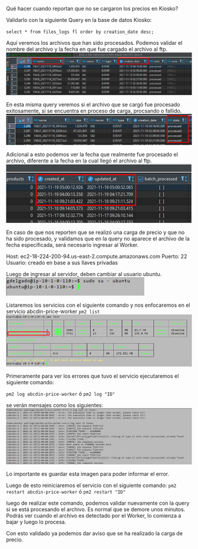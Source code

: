 Qué hacer cuando reportan que no se cargaron los precios en Kiosko?

Validarlo con la siguiente Query en la base de datos Kiosko:

`select * from files_logs fl order by creation_date desc;`

Aquí veremos los archivos que han sido procesados.
Podemos validar el nombre del archivo y la fecha en que fue cargado el archivo al ftp.
![image.png](/.attachments/image-82c0303b-0ee9-4f5e-b429-ee78e712a918.png)

En esta misma query veremos si el archivo que se cargó fue procesado exitosamente, si se encuentra en proceso de carga, procsando o fallido.
![image.png](/.attachments/image-84a7ef9a-f6b7-4e38-8edb-f5fef0deeeaa.png)

Adicional a esto podemos ver la fecha que realmente fue procesado el archivo, diferente a la fecha en la cual llegó el archivo al ftp.
![image.png](/.attachments/image-ad490e3a-e7c1-434b-8188-4a49297bd33d.png)

En caso de que nos reporten que se realizó una carga de precio y que no ha sido procesado, y validamos que en la query no aparece el archivo de la fecha especificada, será necesario ingresar al Worker.

Host: ec2-18-224-200-94.us-east-2.compute.amazonaws.com
Puerto: 22
Usuario: creado en base a sus llaves privadas

Luego de ingresar al servidor, deben cambiar al usuario ubuntu.
![image.png](/.attachments/image-ce171481-4c04-48a5-a1dd-c384314dc0c5.png)

Listaremos los servicios con el siguiente comando y nos enfocaremos en el servicio abcdin-price-worker
`pm2 list`
![image.png](/.attachments/image-0ab9ea3b-dfdb-4cd3-8c29-d57ef5333cff.png)

Primeramente para ver los errores que tuvo el servicio ejecutaremos el siguiente comando:

`pm2 log abcdin-price-worker`
ó
`pm2 log "ID"`

se verán mensajes como los siguientes:
![image.png](/.attachments/image-2673a181-5704-425e-b348-1c7a5cff7542.png)

Lo importante es guardar esta imagen para poder informar el error.

Luego de esto reiniciaremos el servicio con el siguiente comando:
`pm2 restart abcdin-price-worker`
ó
`pm2 restart "ID"`

luego de realizar este comando, podemos validar nuevamente con la query si se está procesando el archivo. Es normal que se demore unos minutos. 
Podrás ver cuando el archivo es detectado por el Worker, lo comienza a bajar y luego lo procesa.

Con esto validado ya podemos dar aviso que se ha realizado la carga de precio.